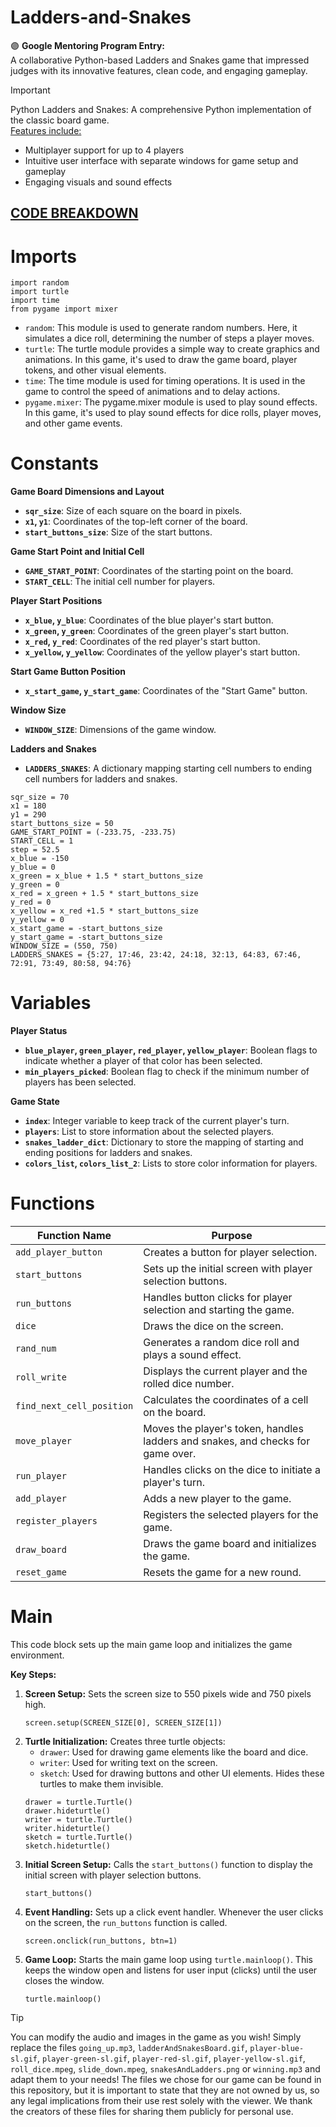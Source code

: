 # Ladders-and-Snakes
:purple_circle: **Google Mentoring Program Entry:** <br> A collaborative Python-based Ladders and Snakes game that impressed judges with its innovative features, clean code, and engaging gameplay.

> [!IMPORTANT]
> Python Ladders and Snakes: A comprehensive Python implementation of the classic board game. <br> <ins>Features include: </ins>
>- Multiplayer support for up to 4 players
>- Intuitive user interface with separate windows for game setup and gameplay
>- Engaging visuals and sound effects

## [CODE BREAKDOWN](Ladders_and_snakes.py)
# Imports 
 ```
import random
import turtle
import time
from pygame import mixer
```
* `random`: This module is used to generate random numbers. Here, it simulates a dice roll, determining the number of steps a player moves.
* `turtle`: The turtle module provides a simple way to create graphics and animations. In this game, it's used to draw the game board, player tokens, and other visual elements.
* `time`: The time module is used for timing operations. It is used in the game to control the speed of animations and to delay actions.
* `pygame.mixer`: The pygame.mixer module is used to play sound effects. In this game, it's used to play sound effects for dice rolls, player moves, and other game events.
# Constants

**Game Board Dimensions and Layout**

* **`sqr_size`**: Size of each square on the board in pixels.
* **`x1`, `y1`**: Coordinates of the top-left corner of the board.
* **`start_buttons_size`**: Size of the start buttons.

**Game Start Point and Initial Cell**

* **`GAME_START_POINT`**: Coordinates of the starting point on the board.
* **`START_CELL`**: The initial cell number for players.

**Player Start Positions**

* **`x_blue`, `y_blue`**: Coordinates of the blue player's start button.
* **`x_green`, `y_green`**: Coordinates of the green player's start button.
* **`x_red`, `y_red`**: Coordinates of the red player's start button.
* **`x_yellow`, `y_yellow`**: Coordinates of the yellow player's start button.

**Start Game Button Position**

* **`x_start_game`, `y_start_game`**: Coordinates of the "Start Game" button.

**Window Size**

* **`WINDOW_SIZE`**: Dimensions of the game window.

**Ladders and Snakes**

* **`LADDERS_SNAKES`**: A dictionary mapping starting cell numbers to ending cell numbers for ladders and snakes.

```
sqr_size = 70
x1 = 180
y1 = 290
start_buttons_size = 50
GAME_START_POINT = (-233.75, -233.75)
START_CELL = 1
step = 52.5
x_blue = -150
y_blue = 0
x_green = x_blue + 1.5 * start_buttons_size
y_green = 0
x_red = x_green + 1.5 * start_buttons_size
y_red = 0
x_yellow = x_red +1.5 * start_buttons_size
y_yellow = 0
x_start_game = -start_buttons_size
y_start_game = -start_buttons_size
WINDOW_SIZE = (550, 750)
LADDERS_SNAKES = {5:27, 17:46, 23:42, 24:18, 32:13, 64:83, 67:46, 72:91, 73:49, 80:58, 94:76}
```
# Variables

**Player Status**

* **`blue_player`, `green_player`, `red_player`, `yellow_player`**: Boolean flags to indicate whether a player of that color has been selected.
* **`min_players_picked`**: Boolean flag to check if the minimum number of players has been selected.

**Game State**

* **`index`**: Integer variable to keep track of the current player's turn.
* **`players`**: List to store information about the selected players.
* **`snakes_ladder_dict`**: Dictionary to store the mapping of starting and ending positions for ladders and snakes.
* **`colors_list`, `colors_list_2`**: Lists to store color information for players.


# Functions

| **Function Name**    | **Purpose** |
| --------- | ------- |
|`add_player_button`   |     	Creates a button for player selection.    |
| `start_buttons`     |     	Sets up the initial screen with player selection buttons.    |
|  `run_buttons`   |   Handles button clicks for player selection and starting the game.      |
|  `dice`    |    Draws the dice on the screen.     |
|  `rand_num`   |   Generates a random dice roll and plays a sound effect.      |
|  `roll_write`    |     Displays the current player and the rolled dice number.    |
|  `find_next_cell_position`   |    Calculates the coordinates of a cell on the board.     |
|  `move_player`    |        Moves the player's token, handles ladders and snakes, and checks for game over.         |
|  `run_player`    |      Handles clicks on the dice to initiate a player's turn.     |
|  `add_player`    |      Adds a new player to the game.     |
|   `register_players`     |     	Registers the selected players for the game.      |
|   `draw_board`   |      Draws the game board and initializes the game.     |
|   `reset_game`    |     Resets the game for a new round.      |


# Main
This code block sets up the main game loop and initializes the game environment.

**Key Steps:**

1. **Screen Setup:**
   Sets the screen size to 550 pixels wide and 750 pixels high.
   ```
   screen.setup(SCREEN_SIZE[0], SCREEN_SIZE[1])
   ```
2. **Turtle Initialization:**
   Creates three turtle objects:
   * `drawer`: Used for drawing game elements like the board and dice.
   * `writer`: Used for writing text on the screen.
   * `sketch`: Used for drawing buttons and other UI elements. Hides these turtles to make them invisible.
   ```
   drawer = turtle.Turtle()
   drawer.hideturtle()
   writer = turtle.Turtle()
   writer.hideturtle()
   sketch = turtle.Turtle()
   sketch.hideturtle()
   ```
3. **Initial Screen Setup:**
   Calls the `start_buttons()` function to display the initial screen with player selection buttons.
   ```
   start_buttons()
   ```
4. **Event Handling:**
   Sets up a click event handler. Whenever the user clicks on the screen, the `run_buttons` function is called.
   ```
   screen.onclick(run_buttons, btn=1)
   ```
5. **Game Loop:**
   Starts the main game loop using `turtle.mainloop()`. This keeps the window open and listens for user input (clicks) until the user closes the window.
   ```
   turtle.mainloop()
   ```
> [!TIP]
> You can modify the audio and images in the game as you wish! Simply replace the files `going_up.mp3`, `ladderAndSnakesBoard.gif`, `player-blue-sl.gif`, `player-green-sl.gif`, `player-red-sl.gif`, `player-yellow-sl.gif`, `roll_dice.mpeg`, `slide_down.mpeg`, `snakesAndLadders.png` or `winning.mp3` and adapt them to your needs! The files we chose for our game can be found in this repository, but it is important to state that they are not owned by us, so any legal implications from their use rest solely with the viewer. We thank the creators of these files for sharing them publicly for personal use.
